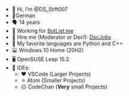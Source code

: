 - 👋 Hi, I’m @DS_Stift007
- 🚩German
- 🗣 14 years
- 🤝 Working for [BotList.me](https://botlist.me)
- 📣 Hire me (Moderator or Dev!): [DscJobs](https://dscjobs.org/cv/685180177419993102)
- 👀 My favorite languages are Python and C++
- 💻 Windows 10 Home (20H2)
- 🖥 OpenSUSE Leap 15.2
- 📄 IDEs:
  - ♥ VSCode (Larger Projects)
  - ⚛ Atom (Smaller Projects)
  - 😐 CodeChan (**Very** small Projects)
